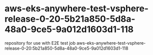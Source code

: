# aws-eks-anywhere-test-vsphere-release-0-20-5b21a850-5d8a-48a0-9ce5-9a012d1603d1-118
repository for use with E2E test job aws-eks-anywhere-test-vsphere-release-0-20:5b21a850-5d8a-48a0-9ce5-9a012d1603d1-118

